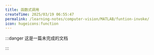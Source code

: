 ```yaml
---
title: 函数式调用
createTime: 2025/03/19 06:55:47
permalink: /learning-notes/computer-vision/MATLAB/funtion-invoke/
icon: hugeicons:function
---
```

:::danger 这是一篇未完成的文档

:::